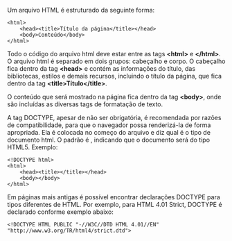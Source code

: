 Um arquivo HTML é estruturado da seguinte forma:

	<html>
		<head><title>Título da página</title></head>
		<body>Conteúdo</body>
	</html>

Todo o código do arquivo html deve estar entre as tags <b><html\></b> e <b></html\></b>.
O arquivo html é separado em dois grupos: cabeçalho e corpo.
O cabeçalho fica dentro da tag <b><head\></b> e contém as informações do título, das bibliotecas, 
estilos e demais recursos, incluindo
o título da página, que fica dentro da tag <b><title\>Título</title\></b>.

O conteúdo que será mostrado na página fica dentro da tag <b><body\></b>, onde são incluídas 
as diversas tags de formatação de texto.

A tag DOCTYPE, apesar de não ser obrigatória, é recomendada por razões de compatibilidade, para que o navegador
possa renderizá-la de forma apropriada. Ela é colocada no começo do arquivo e diz qual é o tipo de documento 
html. O padrão é <!DOCTYPE html>, indicando que o documento será do tipo HTML5.
Exemplo:

	<!DOCTYPE html>
	<html>
		<head><title></title></head>
		<body></body>
	</html>

Em páginas mais antigas é possível encontrar declarações DOCTYPE para 
tipos diferentes de HTML. Por exemplo, para HTML 4.01 Strict, DOCTYPE é declarado conforme exemplo abaixo:

	<!DOCTYPE HTML PUBLIC "-//W3C//DTD HTML 4.01//EN" "http://www.w3.org/TR/html4/strict.dtd">
